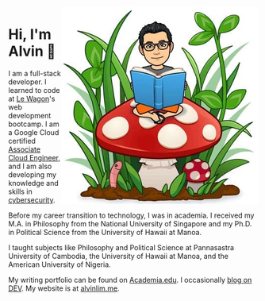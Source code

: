 <img src="https://github.com/alvinqingxing/alvinqingxing/blob/main/Alvin.jpg" align="right">

# Hi, I'm Alvin 👋

I am a full-stack developer. I learned to code at [Le Wagon](https://www.lewagon.com/)'s web development bootcamp. I am a Google Cloud certified [Associate Cloud Engineer](https://googlecloudcertified.credential.net/profile/d98c3d51d00bacb8e7019aab6b1f0b3235b16ac6), and I am also developing my knowledge and skills in [cybersecurity](https://www.youracclaim.com/users/alvin-lim.e5f04753/badges).

Before my career transition to technology, I was in academia. I received my M.A. in Philosophy from the National University of Singapore and my Ph.D. in Political Science from the University of Hawaii at Manoa.

I taught subjects like Philosophy and Political Science at Pannasastra University of Cambodia, the University of Hawaii at Manoa, and the American University of Nigeria.

My writing portfolio can be found on [Academia.edu](https://manoa-hawaii.academia.edu/AlvinLim). I occasionally [blog on DEV](https://dev.to/alvinqingxing). My website is at [alvinlim.me](https://alvinlim.me/).
